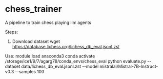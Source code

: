 # chess_trainer
A pipeline to train chess playing llm agents


Steps:

1. Download dataset
wget https://database.lichess.org/lichess_db_eval.jsonl.zst

Use: 
module load anaconda3
conda activate /storage/ice1/9/7/agarg78/conda_envs/chess_eval
python evaluate.py --dataset data/lichess_db_eval.jsonl.zst --model mistralai/Mistral-7B-Instruct-v0.3 --samples 100
